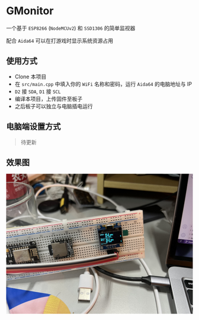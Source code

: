 # GMonitor


一个基于 `ESP8266` (`NodeMCUv2`) 和 `SSD1306` 的简单监视器

配合 `Aida64` 可以在打游戏时显示系统资源占用

## 使用方式

- Clone 本项目
- 在 `src/main.cpp` 中填入你的 `WiFi` 名称和密码，运行 `Aida64` 的电脑地址与 IP
- `D2` 接 `SDA`, `D1` 接 `SCL`
- 编译本项目，上传固件至板子
- 之后板子可以独立与电脑插电运行

## 电脑端设置方式
> 待更新

## 效果图

![](pic/effect.jpg)